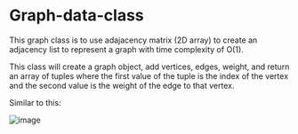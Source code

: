 # Graph-data-class
This graph class is to use adajacency matrix (2D array) to create an adjacency list to represent a graph with time complexity of O(1).

This class will create a graph object, add vertices, edges, weight, and return an array of tuples where the first value of the tuple is the index of the vertex and the second value is the weight of the edge to that vertex.

Similar to this:

![image](https://user-images.githubusercontent.com/108771890/236734282-e99d37b8-479a-4950-9a62-b7ea066dcabd.png)
